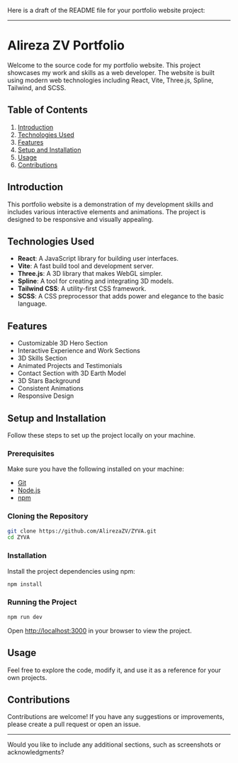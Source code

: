 Here is a draft of the README file for your portfolio website project:

---

# Alireza ZV Portfolio

Welcome to the source code for my portfolio website. This project showcases my work and skills as a web developer. The website is built using modern web technologies including React, Vite, Three.js, Spline, Tailwind, and SCSS.

## Table of Contents

1. [Introduction](#introduction)
2. [Technologies Used](#technologies-used)
3. [Features](#features)
4. [Setup and Installation](#setup-and-installation)
5. [Usage](#usage)
6. [Contributions](#contributions)

## Introduction

This portfolio website is a demonstration of my development skills and includes various interactive elements and animations. The project is designed to be responsive and visually appealing.

## Technologies Used

- **React**: A JavaScript library for building user interfaces.
- **Vite**: A fast build tool and development server.
- **Three.js**: A 3D library that makes WebGL simpler.
- **Spline**: A tool for creating and integrating 3D models.
- **Tailwind CSS**: A utility-first CSS framework.
- **SCSS**: A CSS preprocessor that adds power and elegance to the basic language.

## Features

- Customizable 3D Hero Section
- Interactive Experience and Work Sections
- 3D Skills Section
- Animated Projects and Testimonials
- Contact Section with 3D Earth Model
- 3D Stars Background
- Consistent Animations
- Responsive Design

## Setup and Installation

Follow these steps to set up the project locally on your machine.

### Prerequisites

Make sure you have the following installed on your machine:
- [Git](https://git-scm.com/)
- [Node.js](https://nodejs.org/)
- [npm](https://www.npmjs.com/)

### Cloning the Repository

```bash
git clone https://github.com/AlirezaZV/ZYVA.git
cd ZYVA
```

### Installation

Install the project dependencies using npm:

```bash
npm install
```

### Running the Project

```bash
npm run dev
```

Open [http://localhost:3000](http://localhost:3000) in your browser to view the project.

## Usage

Feel free to explore the code, modify it, and use it as a reference for your own projects.

## Contributions

Contributions are welcome! If you have any suggestions or improvements, please create a pull request or open an issue.

---

Would you like to include any additional sections, such as screenshots or acknowledgments?
